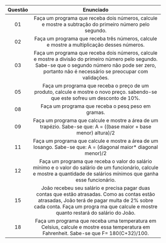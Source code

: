Questão | Enunciado
:---------: | :------:
   01| Faça um programa que receba dois números, calcule e mostre a subtração do primeiro número pelo segundo.
  02 |Faça um programa que receba três números, calcule e mostre a multiplicação desses números.
  03 |Faça um programa que receba dois números, calcule e mostre a divisão do primeiro número pelo segundo. Sabe-se que o segundo número não pode ser zero, portanto não é necessário se preocupar com validações.
  05 |Faça um programa que receba o preço de um produto, calcule e mostre o novo preço. sabendo-se que este sofreu um desconto de 10%.
  08 | Faça um programa que receba o pesq peso em gramas.
  09 | Faça um programa que calcule e mostre a área de um trapézio. Sabe-se que: A = ((base maior + base menor) altura)/2
  11| Faça um programa que calcule e mostre a área de um losango. Sabe-se que: A = (diagonal maior* diagonal menor)/2
  12 | Faça um programa que receba o valor do salário mínimo e o valor do salário de um funcionário, calcule e mostre a quantidade de salários mínimos que ganha esse funcionário.
  15 | João recebeu seu salário e precisa pagar duas contas que estão atrasadas. Como as contas estão atrasadas, João terá de pagar multa de 2% sobre cada conta. Faça um progra ma que calcule e mostre quanto restará do salário do João.
  18 | Faça um programa que receba uma temperatura em Celsius, calcule e mostre essa temperatura em Fahrenheit. Sabe-se que F= 180(C+32)/100.
